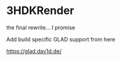 # 3HDKRender

the final rewrite... I promise

Add build specific GLAD support from here 

https://glad.dav1d.de/